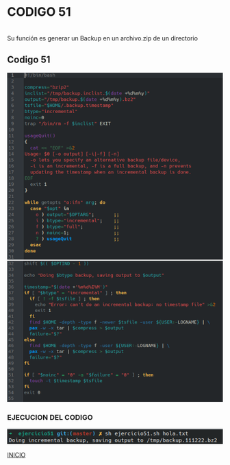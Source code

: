 # **CODIGO 51**
<br>
Su función es generar un Backup en un archivo.zip de un directorio
<br>

## Codigo 51
![codigo51.png](codigo51.png)
![codigo51-1.png](codigo51-1.png)


### **EJECUCION DEL CODIGO**
![ejecucion.png](ejecucion.png)

[INICIO](https://github.com/SPM-UPVictoria/test-git-2130074/tree/main/README.md)